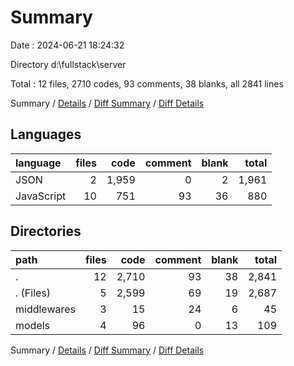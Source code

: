 # Summary

Date : 2024-06-21 18:24:32

Directory d:\\fullstack\\server

Total : 12 files,  2710 codes, 93 comments, 38 blanks, all 2841 lines

Summary / [Details](details.md) / [Diff Summary](diff.md) / [Diff Details](diff-details.md)

## Languages
| language | files | code | comment | blank | total |
| :--- | ---: | ---: | ---: | ---: | ---: |
| JSON | 2 | 1,959 | 0 | 2 | 1,961 |
| JavaScript | 10 | 751 | 93 | 36 | 880 |

## Directories
| path | files | code | comment | blank | total |
| :--- | ---: | ---: | ---: | ---: | ---: |
| . | 12 | 2,710 | 93 | 38 | 2,841 |
| . (Files) | 5 | 2,599 | 69 | 19 | 2,687 |
| middlewares | 3 | 15 | 24 | 6 | 45 |
| models | 4 | 96 | 0 | 13 | 109 |

Summary / [Details](details.md) / [Diff Summary](diff.md) / [Diff Details](diff-details.md)